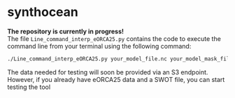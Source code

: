 # synthocean

**The repository is currently in progress!**  
The file `Line_command_interp_eORCA25.py` contains the code to execute the command line from your terminal using the following command:

```bash
./Line_command_interp_eORCA25.py your_model_file.nc your_model_mask_file.nc a_file_with_swot_data.nc output_file.nc
```

The data needed for testing will soon be provided via an S3 endpoint. However, if you already have eORCA25 data and a SWOT file, you can start testing the tool
